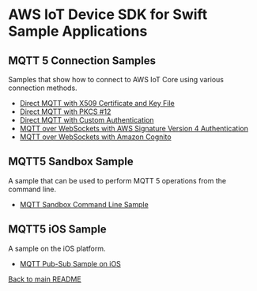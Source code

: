 # AWS IoT Device SDK for Swift Sample Applications
## MQTT 5 Connection Samples
Samples that show how to connect to AWS IoT Core using various connection methods.
* [Direct MQTT with X509 Certificate and Key File](./Mqtt5ConnectionSamples/CertAndKeyFileConnect/README.md)
* [Direct MQTT with PKCS #12](./Mqtt5ConnectionSamples/Pkcs12Connect/README.md)
* [Direct MQTT with Custom Authentication](./Mqtt5ConnectionSamples/CustomAuthConnect/README.md)
* [MQTT over WebSockets with AWS Signature Version 4 Authentication](./Mqtt5ConnectionSamples/Sigv4WebsocketConnect/README.md)
* [MQTT over WebSockets with Amazon Cognito](./Mqtt5ConnectionSamples/CognitoWebsocketConnect/README.md)

## MQTT5 Sandbox Sample
A sample that can be used to perform MQTT 5 operations from the command line.
* [MQTT Sandbox Command Line Sample](./Mqtt5Sample/README.md)

## MQTT5 iOS Sample
A sample on the iOS platform.
* [MQTT Pub-Sub Sample on iOS](./iOS/iOSPubSubSample/README.md)

[Back to main README](../README.md)
